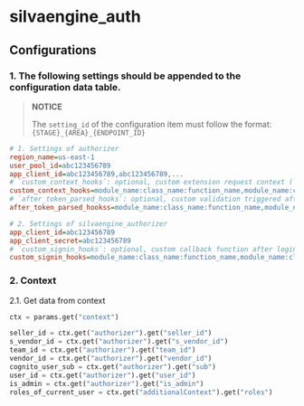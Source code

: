 # silvaengine_auth

## Configurations

### 1. The following settings should be appended to the configuration data table.

> **NOTICE**
>
> The `setting_id` of the configuration item must follow the format: `{STAGE}_{AREA}_{ENDPOINT_ID}`

```ini
# 1. Settings of authorizer
region_name=us-east-1
user_pool_id=abc123456789
app_client_id=abc123456789,abc123456789,...
# `custom_context_hooks`: optional, custom extension request context (`additionalContext`).
custom_context_hooks=module_name:class_name:function_name,module_name:class_name:function_name,...
# `after_token_parsed_hooks`: optional, custom validation triggered after token parsed.
after_token_parsed_hookss=module_name:class_name:function_name,module_name:class_name:function_name,...

# 2. Settings of silvaengine_authorizer
app_client_id=abc123456789
app_client_secret=abc123456789
# `custom_signin_hooks`: optional, custom callback function after login.
custom_signin_hooks=module_name:class_name:function_name,module_name:class_name:function_name,...
```

### 2. Context

2.1. Get data from context

```python
ctx = params.get("context")

seller_id = ctx.get("authorizer").get("seller_id")
s_vendor_id = ctx.get("authorizer").get("s_vendor_id")
team_id = ctx.get("authorizer").get("team_id")
vendor_id = ctx.get("authorizer").get("vendor_id")
cognito_user_sub = ctx.get("authorizer").get("sub")
user_id = ctx.get("authorizer").get("user_id")
is_admin = ctx.get("authorizer").get("is_admin")
roles_of_current_user = ctx.get("additionalContext").get("roles")
```

